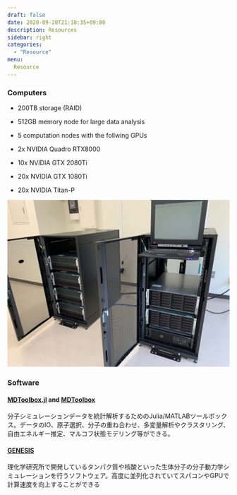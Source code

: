 ```yaml
---
draft: false
date: 2020-09-20T21:10:35+09:00
description: Resources
sidebar: right
categories:
  - "Resource"
menu:
  Resource
---
```


### Computers

* 200TB storage (RAID)

* 512GB memory node for large data analysis

* 5 computation nodes with the follwing GPUs

* 2x NVIDIA Quadro RTX8000

* 10x NVIDIA GTX 2080Ti

* 20x NVIDIA GTX 1080Ti

* 20x NVIDIA Titan-P

![Computers](computer2.jpg)

### Software

#### [MDToolbox.jl](https://github.com/matsunagalab/MDToolbox.jl) and [MDToolbox](https://github.com/ymatsunaga/mdtoolbox)

分子シミュレーションデータを統計解析するためのJulia/MATLABツールボックス。データのIO、原子選択、分子の重ね合わせ、多変量解析やクラスタリング、自由エネルギー推定、マルコフ状態モデリング等ができる。

#### [GENESIS](https://www.r-ccs.riken.jp/labs/cbrt/)

理化学研究所で開発しているタンパク質や核酸といった生体分子の分子動力学シミュレーションを行うソフトウェア。高度に並列化されていてスパコンやGPUで計算速度を向上することができる


